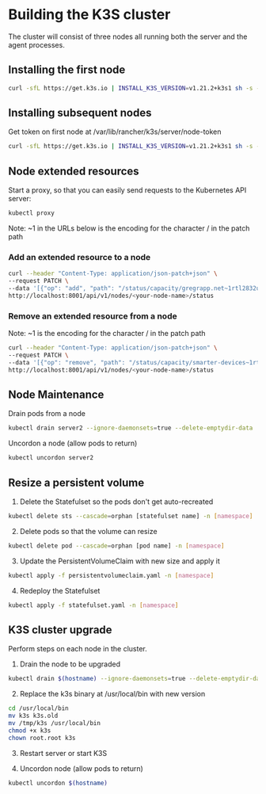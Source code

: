 # Building the K3S cluster

The cluster will consist of three nodes all running both the server and the agent processes.

## Installing the first node 

```bash
curl -sfL https://get.k3s.io | INSTALL_K3S_VERSION=v1.21.2+k3s1 sh -s - server --disable=traefik --disable=servicelb --cluster-init
```

## Installing subsequent nodes

Get token on first node at /var/lib/rancher/k3s/server/node-token

```bash
curl -sfL https://get.k3s.io | INSTALL_K3S_VERSION=v1.21.2+k3s1 sh -s - server --disable=traefik --disable=servicelb --server https://<ip or hostname of node1>:6443 --token <TOKEN> 
```

## Node extended resources

Start a proxy, so that you can easily send requests to the Kubernetes API server:

```bash
kubectl proxy
```

Note: ~1 in the URLs below is the encoding for the character / in the patch path

### Add an extended resource to a node 

```bash
curl --header "Content-Type: application/json-patch+json" \
--request PATCH \
--data '[{"op": "add", "path": "/status/capacity/gregrapp.net~1rtl2832u", "value": "1"}]' \
http://localhost:8001/api/v1/nodes/<your-node-name>/status
```

### Remove an extended resource from a node

Note: ~1 is the encoding for the character / in the patch path

```bash
curl --header "Content-Type: application/json-patch+json" \
--request PATCH \
--data '[{"op": "remove", "path": "/status/capacity/smarter-devices~1rtlsdr2"}]' \
http://localhost:8001/api/v1/nodes/<your-node-name>/status
```

## Node Maintenance

Drain pods from a node

```bash
kubectl drain server2 --ignore-daemonsets=true --delete-emptydir-data
```

Uncordon a node (allow pods to return)

```bash
kubectl uncordon server2
```

## Resize a persistent volume

1. Delete the Statefulset so the pods don't get auto-recreated
```bash
kubectl delete sts --cascade=orphan [statefulset name] -n [namespace]
```

2. Delete pods so that the volume can resize
```bash
kubectl delete pod --cascade=orphan [pod name] -n [namespace]
```

3. Update the PersistentVolumeClaim with new size and apply it
```bash
kubectl apply -f persistentvolumeclaim.yaml -n [namespace]
```

4. Redeploy the Statefulset
```bash
kubectl apply -f statefulset.yaml -n [namespace]
```

## K3S cluster upgrade

Perform steps on each node in the cluster.

1. Drain the node to be upgraded
```bash
kubectl drain $(hostname) --ignore-daemonsets=true --delete-emptydir-data
```

2. Replace the k3s binary at /usr/local/bin with new version
```bash
cd /usr/local/bin
mv k3s k3s.old
mv /tmp/k3s /usr/local/bin
chmod +x k3s
chown root.root k3s
```

3. Restart server or start K3S

4. Uncordon node (allow pods to return)
```bash
kubectl uncordon $(hostname)
```